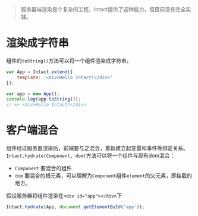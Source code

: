 > 服务器端渲染是个复杂的工程，Intact提供了这种能力，但目前没有完全实践。


# 渲染成字符串

组件的`toString()`方法可以将一个组件渲染成字符串。

```js
var App = Intact.extend({
    template: '<div>Hello Intact!</div>'
});

var app = new App();
console.log(app.toString());
// => <div>Hello Intact!</div>
```

# 客户端混合

组件经过服务器渲染后，前端要与之混合，重新建立起变量和事件等绑定关系。
`Intact.hydrate(Component, dom)`方法可以将一个组件与现有dom混合：

* `Component` 要混合的组件
* `dom` 要混合的根元素，可以理解为`Component`组件`element`的父元素，即挂载的地方。

假设服务器将组件渲染在`<div id="app"></div>`下

```js
Intact.hydrate(App, document.getElementById('app'));
```
